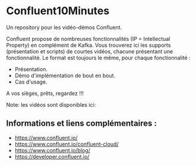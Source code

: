 # Confluent10Minutes
Un repository pour les vidéo-démos Confluent.

Confluent propose de nombreuses fonctionnalités (IP = Intellectual Property) en complément de Kafka.
Vous trouverez ici les supports (présentation et scripts) de courtes vidéos, chacune présentant une fonctionnalité. 
Le format est toujours le même, pour chaque fonctionnalité :
- Présentation.
- Démo d'implémentation de bout en bout.
- Cas d'usage.

A vos sièges, prêts, regardez !!!

Note: les vidéos sont disponibles ici:


## Informations et liens complémentaires :
- https://www.confluent.io/
- https://www.confluent.io/confluent-cloud/
- https://www.confluent.io/blog/
- https://developer.confluent.io/
